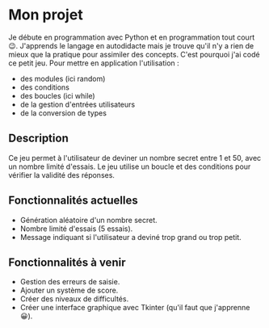 # Mon projet
Je débute en programmation avec Python et en programmation tout court 😉.
J'apprends le langage en autodidacte mais je trouve qu'il n'y a rien de mieux que la pratique pour assimiler des concepts.
C'est pourquoi j'ai codé ce petit jeu. Pour mettre en application l'utilisation :

- des modules (ici random)
- des conditions
- des boucles (ici while)
- de la gestion d'entrées utilisateurs
- de la conversion de types

## Description
Ce jeu permet à l'utilisateur de deviner un nombre secret entre 1 et 50, avec un nombre limité d'essais. Le jeu utilise un boucle et des conditions pour vérifier la validité des réponses.

## Fonctionnalités actuelles
- Génération aléatoire d'un nombre secret.
- Nombre limité d'essais (5 essais).
- Message indiquant si l'utilisateur a deviné trop grand ou trop petit.

## Fonctionnalités à venir
- Gestion des erreurs de saisie.
- Ajouter un système de score.
- Créer des niveaux de difficultés.
- Créer une interface graphique avec Tkinter (qu'il faut que j'apprenne 😀).



